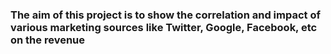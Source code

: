 ### The aim of this project is to show the correlation and impact of various marketing sources like Twitter, Google, Facebook, etc on the revenue
